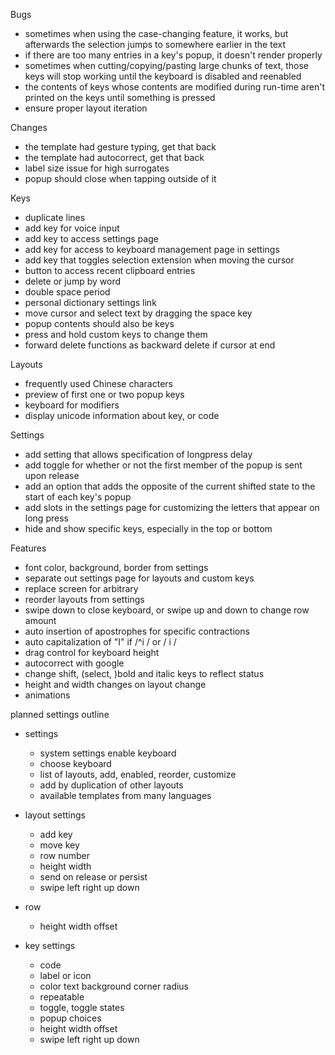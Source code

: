 Bugs
- sometimes when using the case-changing feature, it works, but afterwards the selection jumps to somewhere earlier in the text
- if there are too many entries in a key's popup, it doesn't render properly
- sometimes when cutting/copying/pasting large chunks of text, those keys will stop working until the keyboard is disabled and reenabled
- the contents of keys whose contents are modified during run-time aren't printed on the keys until something is pressed
- ensure proper layout iteration

Changes
- the template had gesture typing, get that back
- the template had autocorrect, get that back
- label size issue for high surrogates
- popup should close when tapping outside of it

Keys
+ duplicate lines
+ add key for voice input
+ add key to access settings page
+ add key for access to keyboard management page in settings
+ add key that toggles selection extension when moving the cursor
+ button to access recent clipboard entries
+ delete or jump by word
+ double space period
+ personal dictionary settings link
+ move cursor and select text by dragging the space key
+ popup contents should also be keys
+ press and hold custom keys to change them
+ forward delete functions as backward delete if cursor at end

Layouts
+ frequently used Chinese characters
+ preview of first one or two popup keys
+ keyboard for modifiers
+ display unicode information about key, or code

Settings
+ add setting that allows specification of longpress delay
+ add toggle for whether or not the first member of the popup is sent upon release
+ add an option that adds the opposite of the current shifted state to the start of each key's popup
+ add slots in the settings page for customizing the letters that appear on long press
+ hide and show specific keys, especially in the top or bottom

Features
+ font color, background, border from settings
+ separate out settings page for layouts and custom keys
+ replace screen for arbitrary
+ reorder layouts from settings
+ swipe down to close keyboard, or swipe up and down to change row amount 
+ auto insertion of apostrophes for specific contractions
+ auto capitalization of "I" if /^i / or / i /
+ drag control for keyboard height
+ autocorrect with google
+ change shift, (select, )bold and italic keys to reflect status  
+ height and width changes on layout change
+ animations


planned settings outline

+ settings
  + system settings enable keyboard
  + choose keyboard
  + list of layouts, add, enabled, reorder, customize
  + add by duplication of other layouts
  + available templates from many languages

+ layout settings
  + add key
  + move key
  + row number
  + height width
  + send on release or persist
  + swipe left right up down

+ row
  + height width offset

+ key settings
  + code
  + label or icon
  + color text background corner radius
  + repeatable
  + toggle, toggle states
  + popup choices
  + height width offset
  + swipe left right up down


<!-- Samsung
    top row
    .com and www. key
    switch between widgets and autocorrect
    settings shortcut
    emoji shortcut
    keyboard resizing realtime
    secondary key labels
    toggle selection while moving cursor
    hide popup on key release, send first
    autoreplace toggle
IPA keyboard
    key info at top
    full selection of IPA symbols
Phonetics
    English IPA only
    double click keys for selection
Simple
    Settings shortcut in popup menu
    Languages shortcut
CustomKey
    send key on longpress without popup
    number layout access
    caps lock image
    keyboard customization settings panel
    key appearance
    voice shortcut 
ai.type
    shortcuts
    draggable keyboard resize
    undo and redo
    Clipboard access
    Settings top bar panels 
    double space for period
Touchpal
    Prediction toggle
    Edit screen 
Swiftkey
    Google search
    Settings panel
Engineering
    symbol spread -->